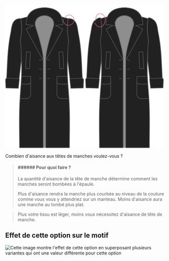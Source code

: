 ![Aisance tête de manche](./sleevecapease.svg)

Combien d'aisance aux têtes de manches voulez-vous ?

> #### ###### Pour quoi faire ?
>
> La quantité d'aisance de la tête de manche détermine comment les manches seront bombées à l'épaule.
>
> Plus d'aisance rendra la manche plus courbée au niveau de la couture comme vous vous y attendriez sur un manteau. Moins d'aisance aura une manche au tombé plus plat.

> Plus votre tissu est léger, moins vous nécessitez d'aisance de tête de manche.

## Effet de cette option sur le motif

![Cette image montre l'effet de cette option en superposant plusieurs variantes qui ont une valeur différente pour cette option](carlton\_sleevecapease\_sample.svg "Effet de cette option sur le motif")
